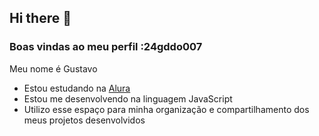 ## Hi there 👋

### Boas vindas ao meu perfil :24gddo007

Meu nome é Gustavo

- Estou estudando na [Alura](https://www.alura.com.br)
- Estou me desenvolvendo na linguagem JavaScript
- Utilizo esse espaço para minha organização e compartilhamento dos meus projetos desenvolvidos

